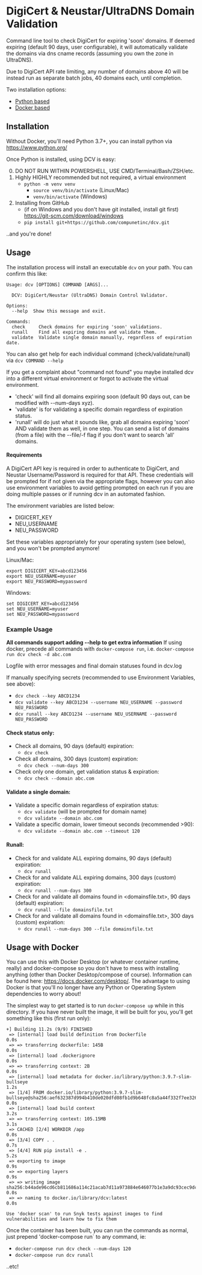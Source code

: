 DigiCert & Neustar/UltraDNS Domain Validation
========
Command line tool to check DigiCert for expiring 'soon' domains. If deemed expiring (default 90 days, user configurable),
it will automatically validate the domains via dns cname records (assuming you own the zone in UltraDNS).

Due to DigiCert API rate limiting, any number of domains above 40 will be instead run as 
separate batch jobs, 40 domains each, until completion.

Two installation options:
- [Python based](#Python-Based)
- [Docker based](#Docker-Based)

## <a name="Python-Based"></a>Installation

Without Docker, you'll need Python 3.7+, you can install python via https://www.python.org/

Once Python is installed, using DCV is easy:

0. DO NOT RUN WITHIN POWERSHELL, USE CMD/Terminal/Bash/ZSH/etc.
1. Highly HIGHLY recommended but not required, a virtual environment
   - `python -m venv venv`
     - `source venv/bin/activate` (Linux/Mac)
     - `venv/bin/activate` (Windows)
2. Installing from GitHub     
   - (if on Windows and you don't have git installed, install git first)
      https://git-scm.com/download/windows
   - `pip install git+https://github.com/compunetinc/dcv.git`

..and you're done!

## Usage

The installation process will install an executable `dcv` on your path. You can confirm this like:

```shell
Usage: dcv [OPTIONS] COMMAND [ARGS]...

  DCV: DigiCert/Neustar (UltraDNS) Domain Control Validator.

Options:
  --help  Show this message and exit.

Commands:
  check     Check domains for expiring 'soon' validations.
  runall    Find all expiring domains and validate them.
  validate  Validate single domain manually, regardless of expiration date.
```

You can also get help for each individual command (check/validate/runall) via `dcv COMMAND --help`

If you get a complaint about "command not found" you maybe installed dcv into a different virtual environment 
or forgot to activate the virtual environment.

- 'check' will find all domains expiring soon (default 90 days out, can be modified with --num-days xyz). 
- 'validate' is for validating a specific domain regardless of expiration status.
- 'runall' will do just what it sounds like, grab all domains expiring 'soon' AND validate them as well, in one step.
    You can send a list of domains (from a file) with the --file/-f flag if you don't want to search 'all' domains.

#### Requirements
A DigiCert API key is required in order to authenticate to DigiCert, and Neustar Username/Password is required for that API. 
These credentials will be prompted for if not given via the appropriate flags, 
however you can also use environment variables to avoid getting prompted on each run if you are doing multiple passes 
or if running dcv in an automated fashion.

The environment variables are listed below:

  * DIGICERT_KEY
  * NEU_USERNAME
  * NEU_PASSWORD

Set these variables appropriately for your operating system (see below), and you won't be prompted anymore!

Linux/Mac:
```shell
export DIGICERT_KEY=abcd123456
export NEU_USERNAME=myuser
export NEU_PASSWORD=mypassword
```
Windows:
```shell
set DIGICERT_KEY=abcd123456
set NEU_USERNAME=myuser
set NEU_PASSWORD=mypassword
```


### Example Usage
**All commands support adding --help to get extra information**
If using docker, precede all commands with `docker-compose run`, i.e. `docker-compose run dcv check -d abc.com`

Logfile with error messages and final domain statuses found in dcv.log

If manually specifying secrets (recommended to use Environment Variables, see above):
  - `dcv check --key ABCD1234`
  - `dcv validate --key ABCD1234 --username NEU_USERNAME --password NEU_PASSWORD`
  - `dcv runall --key ABCD1234 --username NEU_USERNAME --password NEU_PASSWORD`

#### Check status only:
- Check all domains, 90 days (default) expiration:
  - `dcv check`
- Check all domains, 300 days (custom) expiration:
  - `dcv check --num-days 300`
- Check only one domain, get validation status & expiration:
  - `dcv check --domain abc.com`

#### Validate a single domain:
- Validate a specific domain regardless of expiration status:
  - `dcv validate` (will be prompted for domain name)
  - `dcv validate --domain abc.com`
- Validate a specific domain, lower timeout seconds (recommended >90):
  - `dcv validate --domain abc.com --timeout 120`

#### Runall:
- Check for and validate ALL expiring domains, 90 days (default) expiration:
  - `dcv runall`
- Check for and validate ALL expiring domains, 300 days (custom) expiration:
  - `dcv runall --num-days 300`
- Check for and validate all domains found in \<domainsfile.txt\>, 90 days (default) expiration:
  - `dcv runall --file domainsfile.txt`
- Check for and validate all domains found in \<domainsfile.txt\>, 300 days (custom) expiration:
  - `dcv runall --num-days 300 --file domainsfile.txt`


## <a name="Docker-Based"></a> Usage with Docker

You can use this with Docker Desktop (or whatever container runtime, really) and docker-compose so you don't have to 
mess with installing anything (other than Docker Desktop/compose of course). 
Information can be found here: https://docs.docker.com/desktop/.
The advantage to using Docker is that you'll no longer have any Python or Operating System dependencies to worry about!

The simplest way to get started is to run `docker-compose up` while in this directory.
If you have never built the image, it will be built for you, you'll get something like this (first run only):

```text
+] Building 11.2s (9/9) FINISHED                                                                                                                                                               
 => [internal] load build definition from Dockerfile                                                                                                                                       0.0s
 => => transferring dockerfile: 145B                                                                                                                                                       0.0s
 => [internal] load .dockerignore                                                                                                                                                          0.0s
 => => transferring context: 2B                                                                                                                                                            0.0s
 => [internal] load metadata for docker.io/library/python:3.9.7-slim-bullseye                                                                                                              1.2s
 => [1/4] FROM docker.io/library/python:3.9.7-slim-bullseye@sha256:aef632387d994b410de020dfd08fb1d9b648fc8a5a44f332f7ee326c8e170dba                                                        0.0s
 => [internal] load build context                                                                                                                                                          3.2s
 => => transferring context: 105.15MB                                                                                                                                                      3.1s
 => CACHED [2/4] WORKDIR /app                                                                                                                                                              0.0s
 => [3/4] COPY . .                                                                                                                                                                         0.7s
 => [4/4] RUN pip install -e .                                                                                                                                                             5.2s
 => exporting to image                                                                                                                                                                     0.9s 
 => => exporting layers                                                                                                                                                                    0.9s 
 => => writing image sha256:b44ade96cd6cb811686a114c21acab7d11a973884e646077b1e3a9dc93cec9dc                                                                                               0.0s 
 => => naming to docker.io/library/dcv:latest                                                                                                                                       0.0s 
                                                                                                                                                                                                
Use 'docker scan' to run Snyk tests against images to find vulnerabilities and learn how to fix them  
```

Once the container has been built, you can run the commands as normal, 
just prepend 'docker-compose run` to any command, ie:
- `docker-compose run dcv check --num-days 120`
- `docker-compose run dcv runall`

..etc!

